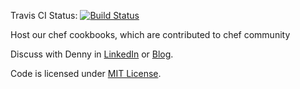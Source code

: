 Travis CI Status: [![Build Status](https://travis-ci.org/DennyZhang/chef_community_cookbooks.svg?branch=master)](https://travis-ci.org/DennyZhang/chef_community_cookbooks)

Host our chef cookbooks, which are contributed to chef community

Discuss with Denny in [LinkedIn](https://www.linkedin.com/in/dennyzhang001) or [Blog](https://www.dennyzhang.com).

Code is licensed under [MIT License](https://www.dennyzhang.com/wp-content/mit_license.txt).
